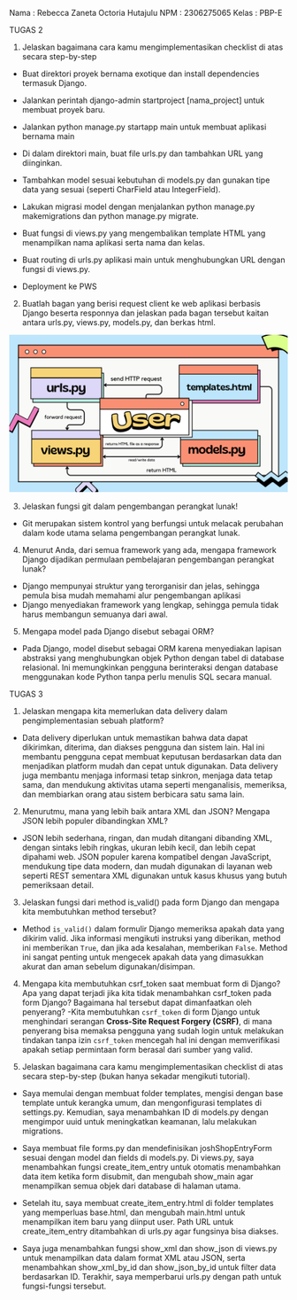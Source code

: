 Nama : Rebecca Zaneta Octoria Hutajulu
NPM : 2306275065
Kelas : PBP-E

TUGAS 2 

1. Jelaskan bagaimana cara kamu mengimplementasikan checklist di atas secara step-by-step

- Buat direktori proyek bernama exotique dan install dependencies termasuk Django.

- Jalankan perintah django-admin startproject [nama_project] untuk membuat proyek baru.

- Jalankan python manage.py startapp main untuk membuat aplikasi bernama main

- Di dalam direktori main, buat file urls.py dan tambahkan URL yang diinginkan.

- Tambahkan model sesuai kebutuhan di models.py dan gunakan tipe data yang sesuai (seperti CharField atau IntegerField).

- Lakukan migrasi model dengan menjalankan python manage.py makemigrations dan python manage.py migrate.

- Buat fungsi di views.py yang mengembalikan template HTML yang menampilkan nama aplikasi serta nama dan kelas.

- Buat routing di urls.py aplikasi main untuk menghubungkan URL dengan fungsi di views.py.

- Deployment ke PWS 

2. Buatlah bagan yang berisi request client ke web aplikasi berbasis Django beserta responnya dan jelaskan pada bagan tersebut kaitan antara urls.py, views.py, models.py, dan berkas html.

<img src="bagantugas2.png">

3. Jelaskan fungsi git dalam pengembangan perangkat lunak!

- Git merupakan sistem kontrol yang berfungsi untuk melacak perubahan dalam kode utama selama pengembangan perangkat lunak.

4. Menurut Anda, dari semua framework yang ada, mengapa framework Django dijadikan permulaan pembelajaran pengembangan perangkat lunak?

- Django mempunyai struktur yang terorganisir dan jelas, sehingga pemula bisa mudah memahami alur pengembangan aplikasi
- Django menyediakan framework yang lengkap, sehingga pemula tidak harus membangun semuanya dari awal.

5. Mengapa model pada Django disebut sebagai ORM?

- Pada Django, model disebut sebagai ORM karena menyediakan lapisan abstraksi yang menghubungkan objek Python dengan tabel di database relasional. Ini memungkinkan pengguna berinteraksi dengan database menggunakan kode Python tanpa perlu menulis SQL secara manual.


TUGAS 3

1. Jelaskan mengapa kita memerlukan data delivery dalam pengimplementasian sebuah platform?
- Data delivery diperlukan untuk memastikan bahwa data dapat dikirimkan, diterima, dan diakses pengguna dan sistem lain. Hal ini membantu pengguna cepat membuat keputusan berdasarkan data dan menjadikan platform mudah dan cepat untuk digunakan. Data delivery juga membantu menjaga informasi tetap sinkron, menjaga data tetap sama, dan mendukung aktivitas utama seperti menganalisis, memeriksa, dan membiarkan orang atau sistem berbicara satu sama lain.

2. Menurutmu, mana yang lebih baik antara XML dan JSON? Mengapa JSON lebih populer dibandingkan XML?
- JSON lebih sederhana, ringan, dan mudah ditangani dibanding XML, dengan sintaks lebih ringkas, ukuran lebih kecil, dan lebih cepat dipahami web. JSON populer karena kompatibel dengan JavaScript, mendukung tipe data modern, dan mudah digunakan di layanan web seperti REST sementara XML digunakan untuk kasus khusus yang butuh pemeriksaan detail.

3. Jelaskan fungsi dari method is_valid() pada form Django dan mengapa kita membutuhkan method tersebut?
- Method `is_valid()` dalam formulir Django memeriksa apakah data yang dikirim valid. Jika informasi mengikuti instruksi yang diberikan, method ini memberikan `True`, dan jika ada kesalahan, memberikan `False`. Method ini sangat penting untuk mengecek apakah data yang dimasukkan akurat dan aman sebelum digunakan/disimpan.

4. Mengapa kita membutuhkan csrf_token saat membuat form di Django? Apa yang dapat terjadi jika kita tidak menambahkan csrf_token pada form Django? Bagaimana hal tersebut dapat dimanfaatkan oleh penyerang?
-Kita membutuhkan `csrf_token` di form Django untuk menghindari serangan **Cross-Site Request Forgery (CSRF)**, di mana penyerang bisa memaksa pengguna yang sudah login untuk melakukan tindakan tanpa izin `csrf_token` mencegah hal ini dengan memverifikasi apakah setiap permintaan form berasal dari sumber yang valid.


5. Jelaskan bagaimana cara kamu mengimplementasikan checklist di atas secara step-by-step (bukan hanya sekadar mengikuti tutorial).

- Saya memulai dengan membuat folder templates, mengisi dengan base template untuk kerangka umum, dan mengonfigurasi templates di settings.py. Kemudian, saya menambahkan ID di models.py dengan mengimpor uuid untuk meningkatkan keamanan, lalu melakukan migrations.

- Saya membuat file forms.py dan mendefinisikan joshShopEntryForm sesuai dengan model dan fields di models.py. Di views.py, saya menambahkan fungsi create_item_entry untuk otomatis menambahkan data item ketika form disubmit, dan mengubah show_main agar menampilkan semua objek dari database di halaman utama.

- Setelah itu, saya membuat create_item_entry.html di folder templates yang memperluas base.html, dan mengubah main.html untuk menampilkan item baru yang diinput user. Path URL untuk create_item_entry ditambahkan di urls.py agar fungsinya bisa diakses.

- Saya juga menambahkan fungsi show_xml dan show_json di views.py untuk menampilkan data dalam format XML atau JSON, serta menambahkan show_xml_by_id dan show_json_by_id untuk filter data berdasarkan ID. Terakhir, saya memperbarui urls.py dengan path untuk fungsi-fungsi tersebut.






























